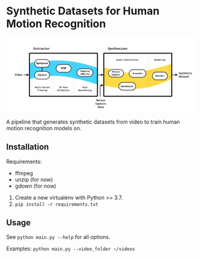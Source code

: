 # Synthetic Datasets for Human Motion Recognition

![Model architecture](model.png)

A pipeline that generates synthetic datasets from video to train human motion recognition models on.

## Installation

Requirements:
 - ffmpeg
 - unzip (for now)
 - gdown (for now)

1. Create a new virtualenv with Python >= 3.7.
2. `pip install -r requirements.txt`

## Usage

See `python main.py --help` for all options.

Examples:
`python main.py --video_folder ~/videos`
